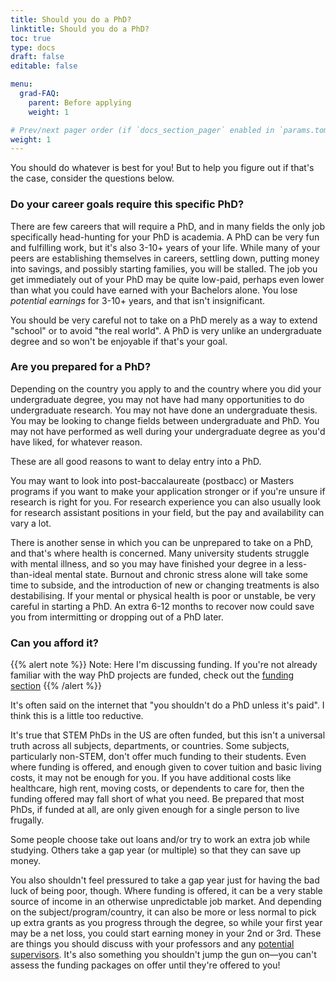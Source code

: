 ```yaml
---
title: Should you do a PhD?
linktitle: Should you do a PhD?
toc: true
type: docs
draft: false
editable: false

menu:
  grad-FAQ:
    parent: Before applying
    weight: 1

# Prev/next pager order (if `docs_section_pager` enabled in `params.toml`)
weight: 1
---
```


You should do whatever is best for you! But to help you figure out if that's the case, consider the questions below.

### Do your career goals require this specific PhD?

There are few careers that will require a PhD, and in many fields the only job specifically head-hunting for your PhD is academia. A PhD can be very fun and fulfilling work, but it's also 3-10+ years of your life. While many of your peers are establishing themselves in careers, settling down, putting money into savings, and possibly starting families, you will be stalled. The job you get immediately out of your PhD may be quite low-paid, perhaps even lower than what you could have earned with your Bachelors alone. You lose _potential earnings_ for 3-10+ years, and that isn't insignificant.

You should be very careful not to take on a PhD merely as a way to extend "school" or to avoid "the real world". A PhD is very unlike an undergraduate degree and so won't be enjoyable if that's your goal.

### Are you prepared for a PhD?

Depending on the country you apply to and the country where you did your undergraduate degree, you may not have had many opportunities to do undergraduate research. You may not have done an undergraduate thesis. You may be looking to change fields between undergraduate and PhD. You may not have performed as well during your undergraduate degree as you'd have liked, for whatever reason.

These are all good reasons to want to delay entry into a PhD.

You may want to look into post-baccalaureate (postbacc) or Masters programs if you want to make your application stronger or if you're unsure if research is right for you. For research experience you can also usually look for research assistant positions in your field, but the pay and availability can vary a lot.

There is another sense in which you can be unprepared to take on a PhD, and that's where health is concerned. Many university students struggle with mental illness, and so you may have finished your degree in a less-than-ideal mental state. Burnout and chronic stress alone will take some time to subside, and the introduction of new or changing treatments is also destabilising. If your mental or physical health is poor or unstable, be very careful in starting a PhD. An extra 6-12 months to recover now could save you from intermitting or dropping out of a PhD later.

### Can you afford it?

{{% alert note %}} Note: Here I'm discussing funding. If you're not already familiar with the way PhD projects are funded, check out the [funding section](https://payton-rodman.netlify.app/resource/grad-faq/before/funding/) {{% /alert %}}

It's often said on the internet that "you shouldn't do a PhD unless it's paid". I think this is a little too reductive.

It's true that STEM PhDs in the US are often funded, but this isn't a universal truth across all subjects, departments, or countries. Some subjects, particularly non-STEM, don't offer much funding to their students. Even where funding is offered, and enough given to cover tuition and basic living costs, it may not be enough for you. If you have additional costs like healthcare, high rent, moving costs, or dependents to care for, then the funding offered may fall short of what you need. Be prepared that most PhDs, if funded at all, are only given enough for a single person to live frugally.

Some people choose take out loans and/or try to work an extra job while studying. Others take a gap year (or multiple) so that they can save up money. 

You also shouldn't feel pressured to take a gap year just for having the bad luck of being poor, though. Where funding is offered, it can be a very stable source of income in an otherwise unpredictable job market. And depending on the subject/program/country, it can also be more or less normal to pick up extra grants as you progress through the degree, so while your first year may be a net loss, you could start earning money in your 2nd or 3rd. These are things you should discuss with your professors and any [potential supervisors](https://payton-rodman.netlify.app/resource/grad-faq/before/find-supervisors/). It's also something you shouldn't jump the gun on—you can't assess the funding packages on offer until they're offered to you!
